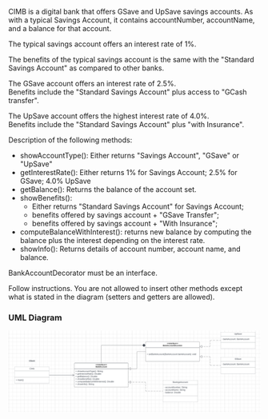 CIMB is a digital bank that offers GSave and UpSave savings accounts. As with a typical Savings Account, it contains accountNumber, accountName, and a balance for that account.

The typical savings account offers an interest rate of 1%.

The benefits of the typical savings account is the same with the "Standard Savings Account" as compared to other banks.

The GSave account offers an interest rate of 2.5%.\
Benefits include the "Standard Savings Account" plus access to "GCash transfer".

The UpSave account offers the highest interest rate of 4.0%.\
Benefits include the "Standard Savings Account" plus "with Insurance".

Description of the following methods:
- showAccountType(): Either returns "Savings Account", "GSave" or "UpSave"
- getInterestRate(): Either returns 1% for Savings Account; 2.5% for GSave; 4.0% UpSave
- getBalance(): Returns the balance of the account set.
- showBenefits():
    - Either returns "Standard Savings Account" for Savings Account;
    - benefits offered by savings account + "GSave Transfer";
    - benefits offered by savings account + "With Insurance";
- computeBalanceWithInterest(): returns new balance by computing the balance plus the interest depending on the interest rate.
- showInfo(): Returns details of account number, account name, and balance.

BankAccountDecorator must be an interface.

Follow instructions. You are not allowed to insert other methods except what is stated in the diagram (setters and getters are allowed).

### UML Diagram
![img.png](img.png)